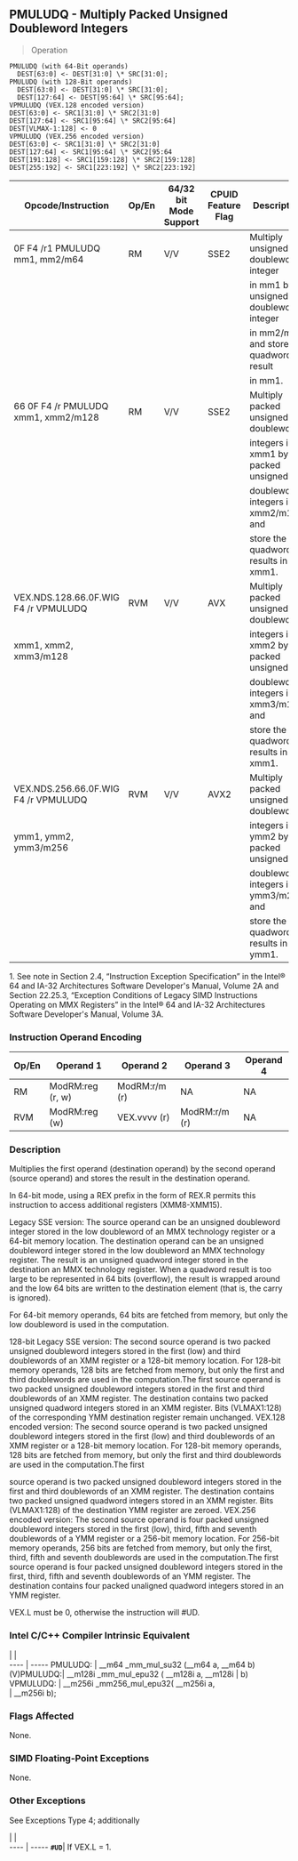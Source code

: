 ## PMULUDQ - Multiply Packed Unsigned Doubleword Integers

> Operation

``` slim
PMULUDQ (with 64-Bit operands)
  DEST[63:0] <- DEST[31:0] \* SRC[31:0];
PMULUDQ (with 128-Bit operands)
  DEST[63:0] <- DEST[31:0] \* SRC[31:0];
  DEST[127:64] <- DEST[95:64] \* SRC[95:64];
VPMULUDQ (VEX.128 encoded version)
DEST[63:0] <- SRC1[31:0] \* SRC2[31:0]
DEST[127:64] <- SRC1[95:64] \* SRC2[95:64]
DEST[VLMAX-1:128] <- 0
VPMULUDQ (VEX.256 encoded version)
DEST[63:0] <- SRC1[31:0] \* SRC2[31:0]
DEST[127:64] <- SRC1[95:64] \* SRC2[95:64
DEST[191:128] <- SRC1[159:128] \* SRC2[159:128]
DEST[255:192] <- SRC1[223:192] \* SRC2[223:192]

```

 Opcode/Instruction                  | Op/En| 64/32 bit Mode Support| CPUID Feature Flag| Description                              
 ---  | --- | --- | --- | ---
 0F F4 /r1 PMULUDQ mm1, mm2/m64      | RM   | V/V                   | SSE2              | Multiply unsigned doubleword integer     
                                     |      |                       |                   | in mm1 by unsigned doubleword integer    
                                     |      |                       |                   | in mm2/m64, and store the quadword result
                                     |      |                       |                   | in mm1.                                  
 66 0F F4 /r PMULUDQ xmm1, xmm2/m128 | RM   | V/V                   | SSE2              | Multiply packed unsigned doubleword      
                                     |      |                       |                   | integers in xmm1 by packed unsigned      
                                     |      |                       |                   | doubleword integers in xmm2/m128, and    
                                     |      |                       |                   | store the quadword results in xmm1.      
 VEX.NDS.128.66.0F.WIG F4 /r VPMULUDQ| RVM  | V/V                   | AVX               | Multiply packed unsigned doubleword      
 xmm1, xmm2, xmm3/m128               |      |                       |                   | integers in xmm2 by packed unsigned      
                                     |      |                       |                   | doubleword integers in xmm3/m128, and    
                                     |      |                       |                   | store the quadword results in xmm1.      
 VEX.NDS.256.66.0F.WIG F4 /r VPMULUDQ| RVM  | V/V                   | AVX2              | Multiply packed unsigned doubleword      
 ymm1, ymm2, ymm3/m256               |      |                       |                   | integers in ymm2 by packed unsigned      
                                     |      |                       |                   | doubleword integers in ymm3/m256, and    
                                     |      |                       |                   | store the quadword results in ymm1.      
<aside class="notification">
1. See note in Section 2.4, “Instruction Exception Specification” in
the Intel® 64 and IA-32 Architectures Software Developer's Manual, Volume 2A
and Section 22.25.3, “Exception Conditions of Legacy SIMD Instructions Operating
on MMX Registers” in the Intel® 64 and IA-32 Architectures Software Developer's
Manual, Volume 3A.
</aside>


### Instruction Operand Encoding
 Op/En| Operand 1       | Operand 2    | Operand 3    | Operand 4
 ---  | --- | --- | --- | ---
 RM   | ModRM:reg (r, w)| ModRM:r/m (r)| NA           | NA       
 RVM  | ModRM:reg (w)   | VEX.vvvv (r) | ModRM:r/m (r)| NA       

### Description
Multiplies the first operand (destination operand) by the second operand (source
operand) and stores the result in the destination operand.

In 64-bit mode, using a REX prefix in the form of REX.R permits this instruction
to access additional registers (XMM8-XMM15).

Legacy SSE version: The source operand can be an unsigned doubleword integer
stored in the low doubleword of an MMX technology register or a 64-bit memory
location. The destination operand can be an unsigned doubleword integer stored
in the low doubleword an MMX technology register. The result is an unsigned
quadword integer stored in the destination an MMX technology register. When
a quadword result is too large to be represented in 64 bits (overflow), the
result is wrapped around and the low 64 bits are written to the destination
element (that is, the carry is ignored).

For 64-bit memory operands, 64 bits are fetched from memory, but only the low
doubleword is used in the computation.

128-bit Legacy SSE version: The second source operand is two packed unsigned
doubleword integers stored in the first (low) and third doublewords of an XMM
register or a 128-bit memory location. For 128-bit memory operands, 128 bits
are fetched from memory, but only the first and third doublewords are used in
the computation.The first source operand is two packed unsigned doubleword integers
stored in the first and third doublewords of an XMM register. The destination
contains two packed unsigned quadword integers stored in an XMM register. Bits
(VLMAX1:128) of the corresponding YMM destination register remain unchanged.
VEX.128 encoded version: The second source operand is two packed unsigned doubleword
integers stored in the first (low) and third doublewords of an XMM register
or a 128-bit memory location. For 128-bit memory operands, 128 bits are fetched
from memory, but only the first and third doublewords are used in the computation.The
first

source operand is two packed unsigned doubleword integers stored in the first
and third doublewords of an XMM register. The destination contains two packed
unsigned quadword integers stored in an XMM register. Bits (VLMAX1:128) of the
destination YMM register are zeroed. VEX.256 encoded version: The second source
operand is four packed unsigned doubleword integers stored in the first (low),
third, fifth and seventh doublewords of a YMM register or a 256-bit memory location.
For 256-bit memory operands, 256 bits are fetched from memory, but only the
first, third, fifth and seventh doublewords are used in the computation.The
first source operand is four packed unsigned doubleword integers stored in the
first, third, fifth and seventh doublewords of an YMM register. The destination
contains four packed unaligned quadword integers stored in an YMM register.

<aside class="notification">
VEX.L must be 0, otherwise the instruction will #UD.
</aside>



### Intel C/C++ Compiler Intrinsic Equivalent
   | |  
---- | -----
 PMULUDQ:   | __m64 _mm_mul_su32 (__m64 a, __m64 b)     
 (V)PMULUDQ:| __m128i _mm_mul_epu32 ( __m128i a, __m128i
            | b)                                        
 VPMULUDQ:  | __m256i _mm256_mul_epu32( __m256i a,      
            | __m256i b);                               

### Flags Affected
None.


### SIMD Floating-Point Exceptions
None.


### Other Exceptions
See Exceptions Type 4; additionally

   | |  
---- | -----
 **``#UD``**| If VEX.L = 1.
